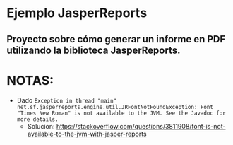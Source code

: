 #  Ejemplo JasperReports

##  Proyecto sobre cómo generar un informe en PDF utilizando la biblioteca JasperReports.

# NOTAS:
* Dado `Exception in thread "main" net.sf.jasperreports.engine.util.JRFontNotFoundException: Font "Times New Roman" is not available to the JVM. See the Javadoc for more details.`
  * Solucion: https://stackoverflow.com/questions/3811908/font-is-not-available-to-the-jvm-with-jasper-reports 